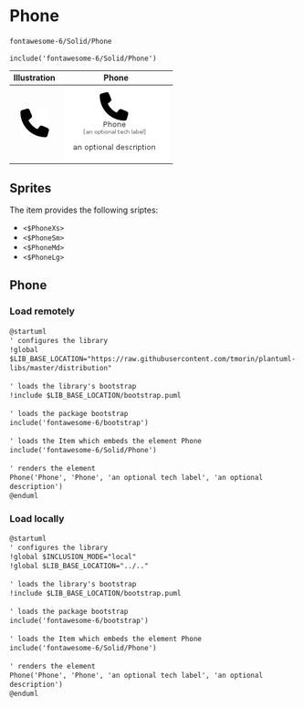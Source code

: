 # Phone


```text
fontawesome-6/Solid/Phone
```

```text
include('fontawesome-6/Solid/Phone')
```



| Illustration | Phone |
| :---: | :---: |
| ![illustration for Illustration](../../fontawesome-6/Solid/Phone.png) | ![illustration for Phone](../../fontawesome-6/Solid/Phone.Local.png) |



## Sprites
The item provides the following sriptes:

- `<$PhoneXs>`
- `<$PhoneSm>`
- `<$PhoneMd>`
- `<$PhoneLg>`





## Phone

### Load remotely
```plantuml
@startuml
' configures the library
!global $LIB_BASE_LOCATION="https://raw.githubusercontent.com/tmorin/plantuml-libs/master/distribution"

' loads the library's bootstrap
!include $LIB_BASE_LOCATION/bootstrap.puml

' loads the package bootstrap
include('fontawesome-6/bootstrap')

' loads the Item which embeds the element Phone
include('fontawesome-6/Solid/Phone')

' renders the element
Phone('Phone', 'Phone', 'an optional tech label', 'an optional description')
@enduml
```

### Load locally
```plantuml
@startuml
' configures the library
!global $INCLUSION_MODE="local"
!global $LIB_BASE_LOCATION="../.."

' loads the library's bootstrap
!include $LIB_BASE_LOCATION/bootstrap.puml

' loads the package bootstrap
include('fontawesome-6/bootstrap')

' loads the Item which embeds the element Phone
include('fontawesome-6/Solid/Phone')

' renders the element
Phone('Phone', 'Phone', 'an optional tech label', 'an optional description')
@enduml
```

